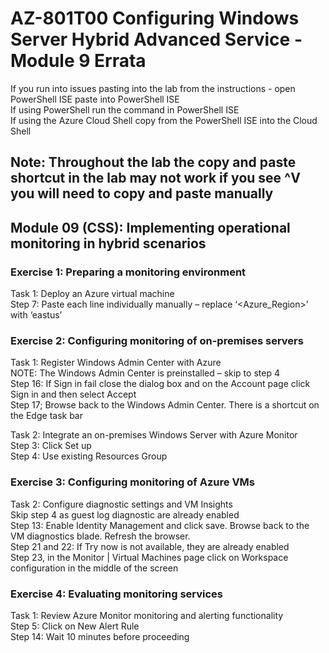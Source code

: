 # AZ-801T00 Configuring Windows Server  Hybrid Advanced Service - Module 9 Errata

If you run into issues pasting into the lab from the instructions - open PowerShell ISE paste into PowerShell ISE<br>
If using PowerShell run the command in PowerShell ISE <br>
If using the Azure Cloud Shell copy from the PowerShell ISE into the Cloud Shell <br>

## Note:  Throughout the lab the copy and paste shortcut in the lab may not work if you see ^V you will need to copy and paste manually

## Module 09 (CSS): Implementing operational monitoring in hybrid scenarios


### Exercise 1: Preparing a monitoring environment

Task 1: Deploy an Azure virtual machine<br>
Step 7: Paste each line individually manually – replace ‘<Azure_Region>’ with ‘eastus’<br>

### Exercise 2: Configuring monitoring of on-premises servers<br>

Task 1: Register Windows Admin Center with Azure<br>
NOTE:  The Windows Admin Center is preinstalled – skip to step 4<br>
Step 16:  If Sign in fail close the dialog box and on the Account page click Sign in and then select Accept<br>
Step 17; Browse back to the Windows Admin Center. There is a shortcut on the Edge task bar<br>

Task 2: Integrate an on-premises Windows Server with Azure Monitor<br>
Step 3: Click Set up<br>
Step 4: Use existing Resources Group<br>

### Exercise 3: Configuring monitoring of Azure VMs

Task 2: Configure diagnostic settings and VM Insights<br>
Skip step 4 as guest log diagnostic are already enabled<br>
Step 13: Enable Identity Management and click save.  Browse back to the VM diagnostics blade.  Refresh the browser.<br>
Step 21 and 22:  If Try now is not available, they are already enabled<br>
Step 23, in the Monitor | Virtual Machines page click on Workspace configuration in the middle of the screen<br>

### Exercise 4: Evaluating monitoring services

Task 1: Review Azure Monitor monitoring and alerting functionality<br>
Step 5: Click on New Alert Rule<br>
Step 14: Wait 10 minutes before proceeding<br>

